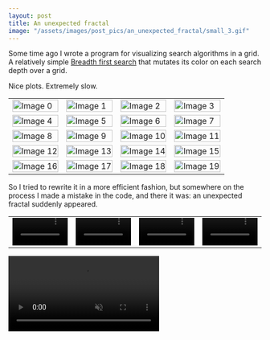 ```yaml
---
layout: post
title: An unexpected fractal
image: "/assets/images/post_pics/an_unexpected_fractal/small_3.gif"
---
```


Some time ago I wrote a program for visualizing search algorithms in a grid. A relatively simple [Breadth first search](https://en.wikipedia.org/wiki/Breadth-first_search) that mutates its color on each search depth over a grid.

Nice plots. Extremely slow.

<table>
  <tr>
    <td><img src="{{ site.baseurl }}/assets/images/post_pics/an_unexpected_fractal/0.jpg" alt="Image 0" style="max-width: 200px; max-height: 200px; width: 100%; height: auto;"></td>       
    <td><img src="{{ site.baseurl }}/assets/images/post_pics/an_unexpected_fractal/1.jpg" alt="Image 1" style="max-width: 200px; max-height: 200px; width: 100%; height: auto;"></td>       
    <td><img src="{{ site.baseurl }}/assets/images/post_pics/an_unexpected_fractal/10.jpg" alt="Image 2" style="max-width: 200px; max-height: 200px; width: 100%; height: auto;"></td>      
    <td><img src="{{ site.baseurl }}/assets/images/post_pics/an_unexpected_fractal/11.jpg" alt="Image 3" style="max-width: 200px; max-height: 200px; width: 100%; height: auto;"></td>      
  </tr>
  <tr>
    <td><img src="{{ site.baseurl }}/assets/images/post_pics/an_unexpected_fractal/12.jpg" alt="Image 4" style="max-width: 200px; max-height: 200px; width: 100%; height: auto;"></td>      
    <td><img src="{{ site.baseurl }}/assets/images/post_pics/an_unexpected_fractal/13.jpg" alt="Image 5" style="max-width: 200px; max-height: 200px; width: 100%; height: auto;"></td>      
    <td><img src="{{ site.baseurl }}/assets/images/post_pics/an_unexpected_fractal/14.jpg" alt="Image 6" style="max-width: 200px; max-height: 200px; width: 100%; height: auto;"></td>      
    <td><img src="{{ site.baseurl }}/assets/images/post_pics/an_unexpected_fractal/15.jpg" alt="Image 7" style="max-width: 200px; max-height: 200px; width: 100%; height: auto;"></td>      
  </tr>
  <tr>
    <td><img src="{{ site.baseurl }}/assets/images/post_pics/an_unexpected_fractal/16.jpg" alt="Image 8" style="max-width: 200px; max-height: 200px; width: 100%; height: auto;"></td>
    <td><img src="{{ site.baseurl }}/assets/images/post_pics/an_unexpected_fractal/17.jpg" alt="Image 9" style="max-width: 200px; max-height: 200px; width: 100%; height: auto;"></td>
    <td><img src="{{ site.baseurl }}/assets/images/post_pics/an_unexpected_fractal/18.jpg" alt="Image 10" style="max-width: 200px; max-height: 200px; width: 100%; height: auto;"></td>
    <td><img src="{{ site.baseurl }}/assets/images/post_pics/an_unexpected_fractal/19.jpg" alt="Image 11" style="max-width: 200px; max-height: 200px; width: 100%; height: auto;"></td>
  </tr>
  <tr>
    <td><img src="{{ site.baseurl }}/assets/images/post_pics/an_unexpected_fractal/2.jpg" alt="Image 12" style="max-width: 200px; max-height: 200px; width: 100%; height: auto;"></td>
    <td><img src="{{ site.baseurl }}/assets/images/post_pics/an_unexpected_fractal/3.jpg" alt="Image 13" style="max-width: 200px; max-height: 200px; width: 100%; height: auto;"></td>
    <td><img src="{{ site.baseurl }}/assets/images/post_pics/an_unexpected_fractal/4.jpg" alt="Image 14" style="max-width: 200px; max-height: 200px; width: 100%; height: auto;"></td>
    <td><img src="{{ site.baseurl }}/assets/images/post_pics/an_unexpected_fractal/5.jpg" alt="Image 15" style="max-width: 200px; max-height: 200px; width: 100%; height: auto;"></td>
  </tr>
  <tr>
    <td><img src="{{ site.baseurl }}/assets/images/post_pics/an_unexpected_fractal/6.jpg" alt="Image 16" style="max-width: 200px; max-height: 200px; width: 100%; height: auto;"></td>
    <td><img src="{{ site.baseurl }}/assets/images/post_pics/an_unexpected_fractal/7.jpg" alt="Image 17" style="max-width: 200px; max-height: 200px; width: 100%; height: auto;"></td>
    <td><img src="{{ site.baseurl }}/assets/images/post_pics/an_unexpected_fractal/8.jpg" alt="Image 18" style="max-width: 200px; max-height: 200px; width: 100%; height: auto;"></td>
    <td><img src="{{ site.baseurl }}/assets/images/post_pics/an_unexpected_fractal/9.jpg" alt="Image 19" style="max-width: 200px; max-height: 200px; width: 100%; height: auto;"></td>
  </tr>
</table>


So I tried to rewrite it in a more efficient fashion, but somewhere on the process I made a mistake in the code, and there it was: an unexpected fractal suddenly appeared.

<table>
  <tr>
    <td>
      <video controls style="max-width: 200px; max-height: 200px; width: 100%; height: auto;">
        <source src="{{ site.baseurl }}/assets/images/post_pics/an_unexpected_fractal/small_0.mp4" type="video/mp4">
        Your browser does not support the video tag.
      </video>
    </td>
    <td>
      <video controls style="max-width: 200px; max-height: 200px; width: 100%; height: auto;">
        <source src="{{ site.baseurl }}/assets/images/post_pics/an_unexpected_fractal/small_1.mp4" type="video/mp4">
        Your browser does not support the video tag.
      </video>
    </td>
    <td>
      <video controls style="max-width: 200px; max-height: 200px; width: 100%; height: auto;">
        <source src="{{ site.baseurl }}/assets/images/post_pics/an_unexpected_fractal/small_2.mp4" type="video/mp4">
        Your browser does not support the video tag.
      </video>
    </td>
    <td>
      <video controls style="max-width: 200px; max-height: 200px; width: 100%; height: auto;">
        <source src="{{ site.baseurl }}/assets/images/post_pics/an_unexpected_fractal/small_3.mp4" type="video/mp4">
        Your browser does not support the video tag.
      </video>
    </td>
  </tr>
</table>

<video autoplay loop muted playsinline>
  <source src="{{ site.baseurl }}/assets/images/post_pics/an_unexpected_fractal/small_3.mp4" type="video/mp4">
</video>